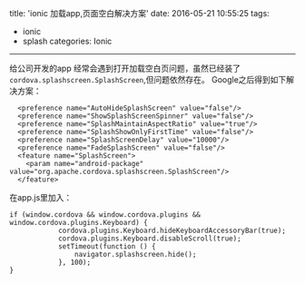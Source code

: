 title: 'ionic 加载app,页面空白解决方案'
date: 2016-05-21 10:55:25
tags:
- ionic 
- splash
categories: Ionic
---
给公司开发的app 经常会遇到打开加载空白页问题，虽然已经装了`cordova.splashscreen.SplashScreen`,但问题依然存在。
Google之后得到如下解决方案：
```
  <preference name="AutoHideSplashScreen" value="false"/>
  <preference name="ShowSplashScreenSpinner" value="false"/>
  <preference name="SplashMaintainAspectRatio" value="true"/>
  <preference name="SplashShowOnlyFirstTime" value="false"/>
  <preference name="SplashScreenDelay" value="10000"/>
  <preference name="FadeSplashScreen" value="false"/>
  <feature name="SplashScreen">
    <param name="android-package" value="org.apache.cordova.splashscreen.SplashScreen"/>
  </feature>
```
在app.js里加入：
```
if (window.cordova && window.cordova.plugins && window.cordova.plugins.Keyboard) {
            cordova.plugins.Keyboard.hideKeyboardAccessoryBar(true);
            cordova.plugins.Keyboard.disableScroll(true);
            setTimeout(function () {
                navigator.splashscreen.hide();
            }, 100);
}
```
